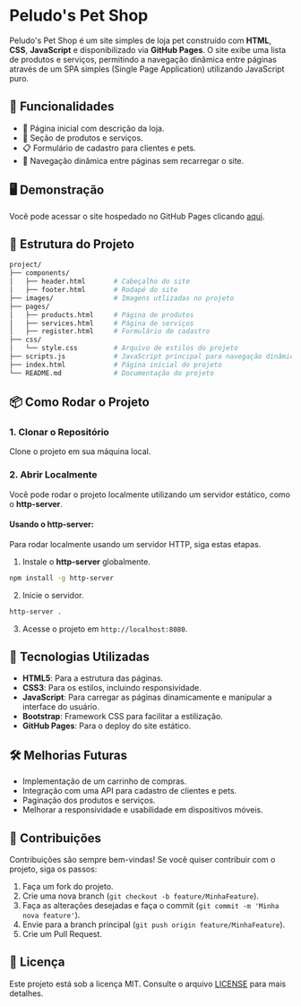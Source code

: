# Peludo's Pet Shop

Peludo's Pet Shop é um site simples de loja pet construído com **HTML**, **CSS**, **JavaScript** e disponibilizado via **GitHub Pages**. O site exibe uma lista de produtos e serviços, permitindo a navegação dinâmica entre páginas através de um SPA simples (Single Page Application) utilizando JavaScript puro.

## 🚀 Funcionalidades

- 🌟 Página inicial com descrição da loja.
- 🛒 Seção de produtos e serviços.
- 📋 Formulário de cadastro para clientes e pets.
- 📜 Navegação dinâmica entre páginas sem recarregar o site.

## 🖥️ Demonstração

Você pode acessar o site hospedado no GitHub Pages clicando [aqui](https://bdoprado.github.io/site-petshop/).

## 📂 Estrutura do Projeto

```bash
project/
├── components/
│   ├── header.html       # Cabeçalho do site
│   ├── footer.html       # Rodapé do site
├── images/               # Imagens utlizadas no projeto
├── pages/
│   ├── products.html     # Página de produtos
│   ├── services.html     # Página de serviços
│   ├── register.html     # Formulário de cadastro
├── css/
│   └── style.css         # Arquivo de estilos do projeto
├── scripts.js            # JavaScript principal para navegação dinâmica
├── index.html            # Página inicial do projeto
└── README.md             # Documentação do projeto
```

## 📦 Como Rodar o Projeto

### 1. Clonar o Repositório

Clone o projeto em sua máquina local.

### 2. Abrir Localmente

Você pode rodar o projeto localmente utilizando um servidor estático, como o **http-server**.

#### Usando o http-server:

Para rodar localmente usando um servidor HTTP, siga estas etapas.

1. Instale o **http-server** globalmente.

```bash
npm install -g http-server
```

2. Inicie o servidor.

```bash
http-server .
```

3. Acesse o projeto em `http://localhost:8080`.

## 🔧 Tecnologias Utilizadas

- **HTML5**: Para a estrutura das páginas.
- **CSS3**: Para os estilos, incluindo responsividade.
- **JavaScript**: Para carregar as páginas dinamicamente e manipular a interface do usuário.
- **Bootstrap**: Framework CSS para facilitar a estilização.
- **GitHub Pages**: Para o deploy do site estático.

## 🛠️ Melhorias Futuras

- Implementação de um carrinho de compras.
- Integração com uma API para cadastro de clientes e pets.
- Paginação dos produtos e serviços.
- Melhorar a responsividade e usabilidade em dispositivos móveis.

## 🤝 Contribuições

Contribuições são sempre bem-vindas! Se você quiser contribuir com o projeto, siga os passos:

1. Faça um fork do projeto.
2. Crie uma nova branch (`git checkout -b feature/MinhaFeature`).
3. Faça as alterações desejadas e faça o commit (`git commit -m 'Minha nova feature'`).
4. Envie para a branch principal (`git push origin feature/MinhaFeature`).
5. Crie um Pull Request.

## 📝 Licença

Este projeto está sob a licença MIT. Consulte o arquivo [LICENSE](LICENSE) para mais detalhes.

